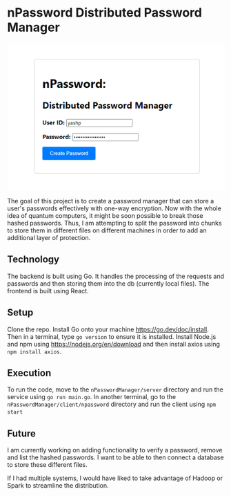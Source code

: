 # nPassword Distributed Password Manager

![Alt text](./demo.png?raw=true "Homepage")

The goal of this project is to create a password manager that can store a user's passwords effectively
with one-way encryption. Now with the whole idea of quantum computers, it might be soon possible to break those hashed passwords. Thus, I am attempting to split the password into chunks
to store them in different files on different machines in order to add an additional layer of protection. 

## Technology

The backend is built using Go. It handles the processing of the requests and passwords and then storing them into the db (currently local files). The frontend is built using React.

## Setup

Clone the repo. Install Go onto your machine https://go.dev/doc/install. Then in a terminal, type ```go version``` to ensure it is installed.
Install Node.js and npm using https://nodejs.org/en/download and then install axios using ```npm install axios```.

## Execution

To run the code, move to the ```nPasswordManager/server``` directory and run the service using ```go run main.go```. In another terminal, go to the
```nPasswordManager/client/npassword``` directory and run the client using ```npm start```

## Future

I am currently working on adding functionality to verify a password, remove and list the hashed passwords. I want to be able to then connect a database to store these different files.

If I had multiple systems, I would have liked to take advantage of Hadoop or Spark to streamline the distribution.


